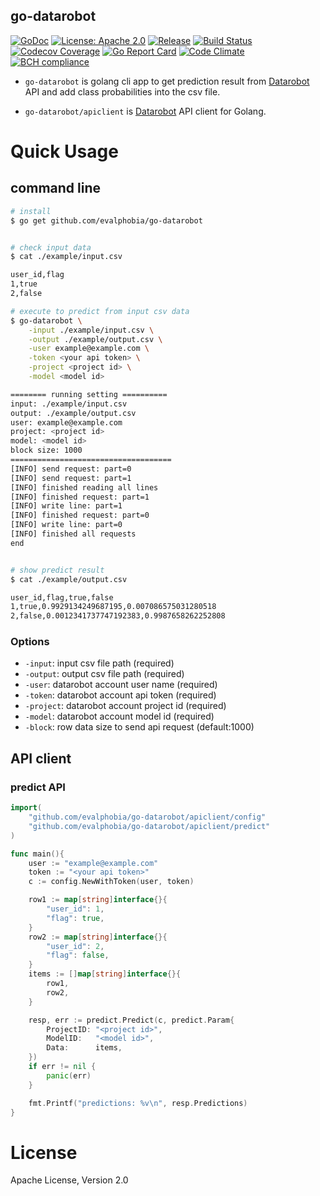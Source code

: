 go-datarobot
----

[![GoDoc][1]][2] [![License: Apache 2.0][23]][24] [![Release][5]][6] [![Build Status][7]][8] [![Codecov Coverage][11]][12] [![Go Report Card][13]][14] [![Code Climate][19]][20] [![BCH compliance][21]][22]

[1]: https://godoc.org/github.com/evalphobia/go-datarobot?status.svg
[2]: https://godoc.org/github.com/evalphobia/go-datarobot
[3]: https://img.shields.io/badge/License-MIT-blue.svg
[4]: LICENSE.md
[5]: https://img.shields.io/github/release/evalphobia/go-datarobot.svg
[6]: https://github.com/evalphobia/go-datarobot/releases/latest
[7]: https://travis-ci.org/evalphobia/go-datarobot.svg?branch=master
[8]: https://travis-ci.org/evalphobia/go-datarobot
[9]: https://coveralls.io/repos/evalphobia/go-datarobot/badge.svg?branch=master&service=github
[10]: https://coveralls.io/github/evalphobia/go-datarobot?branch=master
[11]: https://codecov.io/github/evalphobia/go-datarobot/coverage.svg?branch=master
[12]: https://codecov.io/github/evalphobia/go-datarobot?branch=master
[13]: https://goreportcard.com/badge/github.com/evalphobia/go-datarobot
[14]: https://goreportcard.com/report/github.com/evalphobia/go-datarobot
[15]: https://img.shields.io/github/downloads/evalphobia/go-datarobot/total.svg?maxAge=1800
[16]: https://github.com/evalphobia/go-datarobot/releases
[17]: https://img.shields.io/github/stars/evalphobia/go-datarobot.svg
[18]: https://github.com/evalphobia/go-datarobot/stargazers
[19]: https://codeclimate.com/github/evalphobia/go-datarobot/badges/gpa.svg
[20]: https://codeclimate.com/github/evalphobia/go-datarobot
[21]: https://bettercodehub.com/edge/badge/evalphobia/go-datarobot?branch=master
[22]: https://bettercodehub.com/
[23]: https://img.shields.io/badge/License-Apache%202.0-blue.svg
[24]: LICENSE.md


- `go-datarobot` is golang cli app to get prediction result from [Datarobot](https://www.datarobot.com/) API and add class probabilities into the csv file.

- `go-datarobot/apiclient` is [Datarobot](https://www.datarobot.com/) API client for Golang.

# Quick Usage

## command line

```sh
# install
$ go get github.com/evalphobia/go-datarobot


# check input data
$ cat ./example/input.csv

user_id,flag
1,true
2,false

# execute to predict from input csv data
$ go-datarobot \
    -input ./example/input.csv \
    -output ./example/output.csv \
    -user example@example.com \
    -token <your api token> \
    -project <project id> \
    -model <model id>

======== running setting ==========
input: ./example/input.csv
output: ./example/output.csv
user: example@example.com
project: <project id>
model: <model id>
block size: 1000
====================================
[INFO] send request: part=0
[INFO] send request: part=1
[INFO] finished reading all lines
[INFO] finished request: part=1
[INFO] write line: part=1
[INFO] finished request: part=0
[INFO] write line: part=0
[INFO] finished all requests
end


# show predict result
$ cat ./example/output.csv

user_id,flag,true,false
1,true,0.9929134249687195,0.007086575031280518
2,false,0.0012341737747192383,0.9987658262252808
```

### Options

- `-input`: input csv file path (required)
- `-output`: output csv file path (required)
- `-user`: datarobot account user name (required)
- `-token`: datarobot account api token (required)
- `-project`: datarobot account project id (required)
- `-model`: datarobot account model id (required)
- `-block`: row data size to send api request (default:1000)

## API client

### predict API

```go
import(
	"github.com/evalphobia/go-datarobot/apiclient/config"
	"github.com/evalphobia/go-datarobot/apiclient/predict"
)

func main(){
	user := "example@example.com"
	token := "<your api token>"
	c := config.NewWithToken(user, token)

	row1 := map[string]interface{}{
		"user_id": 1,
		"flag": true,
	}
	row2 := map[string]interface{}{
		"user_id": 2,
		"flag": false,
	}
	items := []map[string]interface{}{
		row1,
		row2,
	}

	resp, err := predict.Predict(c, predict.Param{
		ProjectID: "<project id>",
		ModelID:   "<model id>",
		Data:      items,
	})
	if err != nil {
		panic(err)
	}

	fmt.Printf("predictions: %v\n", resp.Predictions)
}
```


# License

Apache License, Version 2.0
